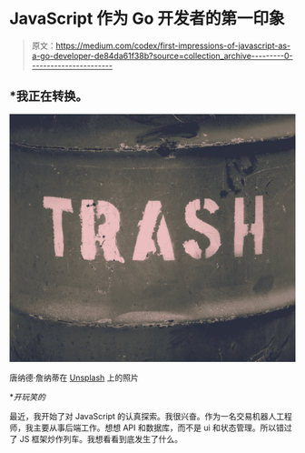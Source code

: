 # JavaScript 作为 Go 开发者的第一印象

> 原文：<https://medium.com/codex/first-impressions-of-javascript-as-a-go-developer-de84da61f38b?source=collection_archive---------0----------------------->

## *我正在转换。

![](img/9efa5d63d28088984234d071c4fcd7ef.png)

唐纳德·詹纳蒂在 [Unsplash](https://unsplash.com?utm_source=medium&utm_medium=referral) 上的照片

**开玩笑的*

最近，我开始了对 JavaScript 的认真探索。我很兴奋。作为一名交易机器人工程师，我主要从事后端工作。想想 API 和数据库，而不是 ui 和状态管理。所以错过了 JS 框架炒作列车。我想看看到底发生了什么。